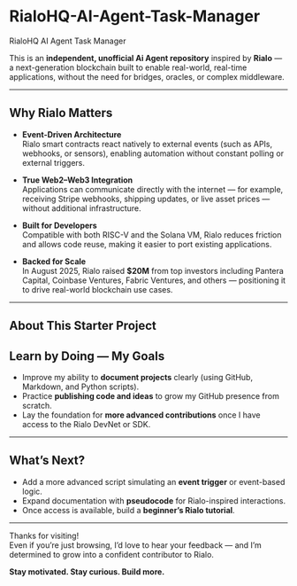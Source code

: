 # RialoHQ-AI-Agent-Task-Manager
RialoHQ AI Agent Task Manager


This is an **independent, unofficial Ai Agent repository** inspired by **Rialo** — a next-generation blockchain built to enable real-world, real-time applications, without the need for bridges, oracles, or complex middleware.

---

## Why Rialo Matters

- **Event-Driven Architecture**  
  Rialo smart contracts react natively to external events (such as APIs, webhooks, or sensors), enabling automation without constant polling or external triggers.

- **True Web2–Web3 Integration**  
  Applications can communicate directly with the internet — for example, receiving Stripe webhooks, shipping updates, or live asset prices — without additional infrastructure.

- **Built for Developers**  
  Compatible with both RISC-V and the Solana VM, Rialo reduces friction and allows code reuse, making it easier to port existing applications.

- **Backed for Scale**  
  In August 2025, Rialo raised **$20M** from top investors including Pantera Capital, Coinbase Ventures, Fabric Ventures, and others — positioning it to drive real-world blockchain use cases.

---

## About This Starter Project

## Learn by Doing — My Goals

- Improve my ability to **document projects** clearly (using GitHub, Markdown, and Python scripts).
- Practice **publishing code and ideas** to grow my GitHub presence from scratch.
- Lay the foundation for **more advanced contributions** once I have access to the Rialo DevNet or SDK.

---

## What’s Next?

- Add a more advanced script simulating an **event trigger** or event-based logic.
- Expand documentation with **pseudocode** for Rialo-inspired interactions.
- Once access is available, build a **beginner’s Rialo tutorial**.

---

Thanks for visiting!  
Even if you’re just browsing, I’d love to hear your feedback — and I’m determined to grow into a confident contributor to Rialo.  

**Stay motivated. Stay curious. Build more.**
